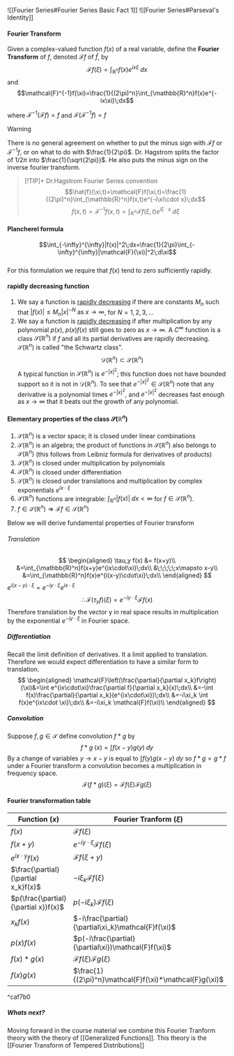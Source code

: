 ![[Fourier Series#Fourier Series Basic Fact 1]] 
![[Fourier Series#Parseval's Identity]]

#### Fourier Transform
Given a complex-valued function $f(x)$ of a real variable, define the **Fourier Transform** of $f$, denoted $\mathcal{F}f$  of $\hat{f}$, by
$$\mathcal{F}f(\xi)=\int_{\mathbb{R}^n}f(x)e^{ix\xi}\;dx$$
and
$$\mathcal{F}^{-1}f(\xi)=\frac{1}{(2\pi)^n}\int_{\mathbb{R}^n}f(x)e^{-ix\xi}\;dx$$

where $\mathcal{F}^{-1}(\mathcal{F}f)=f$  and  $\mathcal{F}(\mathcal{F}^{-1}f)=f$ 

> [!warning] 
> There is no general agreement on whether to put the minus sign with $\mathcal{F}f$ or $\mathcal{F}^{-1}f$, or on what to do with $\frac{1}{2\pi}$. Dr. Hagstrom splits the factor of $1/2\pi$ into $\frac{1}{\sqrt{2\pi}}$. He also puts the minus sign on the inverse fourier transform.
>> [!TIP]+ Dr.Hagstrom Fourier Series convention
>> $$\hat{f}(\xi,t)=\mathcal{F}f(\xi,t)=\frac{1}{(2\pi)^n}\int_{\mathbb{R}^n}f(x,t)e^{-i\xi\cdot x}\;dx$$
>> $$f(x,t)=\mathcal{F}^{-1}f(x,t)=\int_{\mathbb{R}^n}\mathcal{F}f(\xi,t)e^{i\xi\cdot x}\;d\xi$$
#### Plancherel formula
$$\int_{-\infty}^{\infty}|f(x)|^2\;dx=\frac{1}{2\pi}\int_{-\infty}^{\infty}|\mathcal{F}(\xi)|^2\;d\xi$$   
For this formulation we require that $f(x)$ tend to zero sufficiently rapidly. 

#### rapidly decreasing function
1. We say a function is <u>rapidly decreasing</u> if there are constants $M_n$ such that $|f(x)|\le M_n|x|^{-N}\;\text{as}\;x\rightarrow \infty$,  for $N=1,2,3,...$ 
2. We say a function is <u>rapidly decreasing</u> if after multiplication by any polynomial $p(x),\; p(x)f(x)$  still goes to zero as $x\rightarrow\infty$. A $C^\infty$ function is a class $\mathcal{S}(\mathbb{R}^n)$ if $f$ and all its partial derivatives are rapidly decreasing. $\mathcal{S}(\mathbb{R}^n)$ is called "the Schwartz class". 
$$\mathcal{D}(\mathbb{R}^n)\subset\mathcal{S}(\mathbb{R}^n)$$
A typical function in $\mathcal{S}(\mathbb{R}^n)$ is $e^{-|x|^2}$; this function does not have bounded support so it is not in $\mathcal{D}(\mathbb{R}^n)$. To see that $e^{-|x|^2}\in\mathcal{S}(\mathbb{R}^n)$  note that any derivative is a polynomial times $e^{-|x|^2}$, and $e^{-|x|^2}$ decreases fast enough as $x\rightarrow\infty$ that it beats out the growth of any polynomial. 
#### Elementary properties of the class $\mathcal{S}(\mathbb{R}^n)$ 
1. $\mathcal{S}(\mathbb{R}^n)$ is a vector space; it is closed under linear combinations
2. $\mathcal{S}(\mathbb{R}^n)$ is an algebra; the product of functions in $\mathcal{S}(\mathbb{R}^n)$ also belongs to $\mathcal{S}(\mathbb{R}^n)$ (this follows from Leibniz formula for derivatives of products)
3. $\mathcal{S}(\mathbb{R}^n)$ is closed under multiplication by polynomials
4. $\mathcal{S}(\mathbb{R}^n)$ is closed under differentiation
5. $\mathcal{S}(\mathbb{R}^n)$ is closed under translations and multiplication by complex exponentials $e^{ix\cdot \xi}$ 
6. $\mathcal{S}(\mathbb{R}^n)$ functions are integrable: $\int_{\mathbb{R}^n}|f(x)|\;dx<\infty$ for $f\in\mathcal{S}(\mathbb{R}^n)$. 
7. $f\in\mathcal{S}(\mathbb{R}^n)\Rightarrow\mathcal{F}f\in\mathcal{S}(\mathbb{R}^n)$ 

Below we will derive fundamental properties of Fourier transform
###### Translation
$$
\begin{aligned}
\tau_y f(x) &= f(x+y)\\
&=\int_{\mathbb{R}^n}f(x+y)e^{ix\cdot\xi}\;dx\\
&\;\;\;\;\;x\mapsto x-y\\
&=\int_{\mathbb{R}^n}f(x)e^{i(x-y)\cdot\xi}\;dx\\
\end{aligned}
$$
$e^{i(x-y)\cdot\xi}=e^{-iy\cdot\xi}e^{ix\cdot \xi}$
$$
\therefore \mathcal{F}(\tau_y f)(\xi) = e^{-iy\cdot \xi}\mathcal{F}f(x)
$$
Therefore translation by the vector y in real space results in multiplication by the exponential $e^{-iy\cdot\xi}$ in Fourier space. 
##### Differentiation
Recall the limit definition of derivatives. It a limit applied to translation. Therefore we would expect differentiation to have a similar form to translation.
$$
\begin{aligned}
\mathcal{F}\left(\frac{\partial}{\partial x_k}f\right)(\xi)&=\int e^{ix\cdot\xi}\frac{\partial f}{\partial x_k}(x)\;dx\\
&=-\int f(x)\frac{\partial}{\partial x_k}(e^{ix\cdot\xi})\;dx\\
&=-i\xi_k \int f(x)e^{ix\cdot \xi}\;dx\\
&=-i\xi_k \mathcal{F}f(\xi)\\
\end{aligned}
$$
##### Convolution
Suppose $f,g\in\mathcal{S}$ define convolution $f*g$ by  
$$
f*g\;(x) = \int f(x-y)g(y)\;dy
$$ 
By a change of variables $y \rightarrow x-y$  is equal to $\int f(y)g(x-y)\;dy$  so $f*g=g*f$ 
under a Fourier transform a convolution becomes a multiplication in frequency space.
$$\mathcal{F}(f*g)(\xi)= \mathcal{F}f(\xi)\mathcal{F}g(\xi)$$
#### Fourier transformation table
|Function ($x$)| Fourier Tranform $(\xi)$|
|---------|-----------|
|$f(x)$|$\mathcal{F}f(\xi)$|
|$f(x+y)$|$e^{-iy\cdot\xi}\mathcal{F}f(\xi)$|
|$e^{ix\cdot y}f(x)$|$\mathcal{F}f(\xi+y)$|
|$\frac{\partial}{\partial x_k}f(x)$|$-i\xi_k \mathcal{F}f(\xi)$|
|$p(\frac{\partial}{\partial x})f(x)$|$p(-i\xi_k)\mathcal{F}f(\xi)$|
|$x_kf(x)$|$-i\frac{\partial}{\partial\xi_k}\mathcal{F}f(\xi)$|
|$p(x)f(x)$|$p(-i\frac{\partial}{\partial\xi})\mathcal{F}f(\xi)$|
|$f(x)*g(x)$|$\mathcal{F}f(\xi)\mathcal{F}g(\xi)$|
|$f(x)g(x)$|$\frac{1}{(2\pi)^n}\mathcal{F}f(\xi)*\mathcal{F}g(\xi)$|

^caf7b0

##### Whats next?
Moving forward in the course material we combine this Fourier Tranform theory with the theory of [[Generalized Functions]]. This theory is the [[Fourier Transform of Tempered Distributions]]
